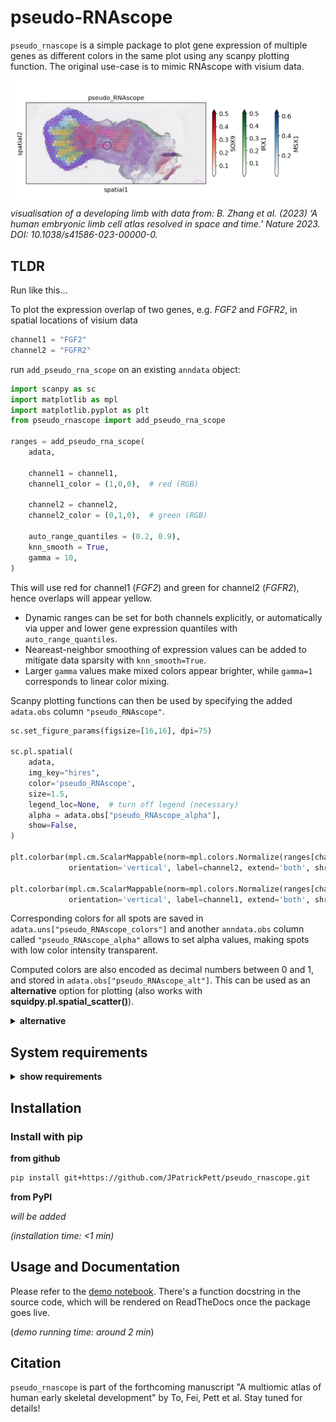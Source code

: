 # pseudo-RNAscope

`pseudo_rnascope` is a simple package to plot gene expression of multiple genes as different colors in the same plot using any scanpy plotting function.
The original use-case is to mimic RNAscope with visium data.

![pseudo_rnascope_limb](notebooks/pseudo_rnascope_limb.png?raw=true "Title")
*visualisation of a developing limb with data from: B. Zhang et al. (2023) ‘A human embryonic limb cell atlas resolved in space and time.’ Nature 2023. DOI: 10.1038/s41586-023-00000-0.* 

## TLDR

Run like this...

To plot the expression overlap of two genes, e.g. *FGF2* and *FGFR2*, in spatial locations of visium data

```python
channel1 = "FGF2"
channel2 = "FGFR2"
```

run `add_pseudo_rna_scope` on an existing `anndata` object:

```python
import scanpy as sc
import matplotlib as mpl
import matplotlib.pyplot as plt
from pseudo_rnascope import add_pseudo_rna_scope

ranges = add_pseudo_rna_scope(
    adata,

    channel1 = channel1,
    channel1_color = (1,0,0),  # red (RGB)

    channel2 = channel2,
    channel2_color = (0,1,0),  # green (RGB)

    auto_range_quantiles = (0.2, 0.9),
    knn_smooth = True,
    gamma = 10,
)
```

This will use red for channel1 (*FGF2*) and green for channel2 (*FGFR2*), hence overlaps will appear yellow.

- Dynamic ranges can be set for both channels explicitly, or automatically via upper and lower gene expression quantiles with `auto_range_quantiles`.
- Neareast-neighbor smoothing of expression values can be added to mitigate data sparsity with `knn_smooth=True`.
- Larger `gamma` values make mixed colors appear brighter, while `gamma=1` corresponds to linear color mixing.

Scanpy plotting functions can then be used by specifying the added `adata.obs` column `"pseudo_RNAscope"`.

```python
sc.set_figure_params(figsize=[16,16], dpi=75)

sc.pl.spatial(
    adata, 
    img_key="hires", 
    color='pseudo_RNAscope', 
    size=1.5,
    legend_loc=None,  # turn off legend (necessary)
    alpha = adata.obs["pseudo_RNAscope_alpha"],
    show=False,
)

plt.colorbar(mpl.cm.ScalarMappable(norm=mpl.colors.Normalize(ranges[channel2]["vmin"], ranges[channel2]["vmax"]), cmap='Greens'),
             orientation='vertical', label=channel2, extend='both', shrink=0.5, pad=-0.04)

plt.colorbar(mpl.cm.ScalarMappable(norm=mpl.colors.Normalize(ranges[channel1]["vmin"], ranges[channel1]["vmax"]), cmap='Reds'),
             orientation='vertical', label=channel1, extend='both', shrink=0.5, pad=0.03)
```

Corresponding colors for all spots are saved in `adata.uns["pseudo_RNAscope_colors"]` and another `anndata.obs` column called `"pseudo_RNAscope_alpha"` allows to set alpha values, making spots with low color intensity transparent.

Computed colors are also encoded as decimal numbers between 0 and 1, and stored in `adata.obs["pseudo_RNAscope_alt"]`. 
This can be used as an **alternative** option for plotting (also works with **squidpy.pl.spatial_scatter()**).

<details>
<summary><b>alternative</b></summary>

Use values stored in `adata.obs["pseudo_RNAscope_alt"]` and pass `adata.uns["pseudo_RNAscope"]["cmap"]` as a colormap to decode them:

```python
sc.set_figure_params(figsize=[16,16], dpi=75)

sc.pl.spatial(
    adata, 
    img_key="hires", 
    color='pseudo_RNAscope_alt', 
    size=1.5,
    cmap = adata.uns['pseudo_RNAscope']['cmap'],
    vmin=0, # use all values (necessary)
    vmax=1, # use all values (necessary)
    colorbar_loc=None,  # turn off native colorbar, we need separate ones per channel
    alpha = adata.obs.sort_values("pseudo_RNAscope_alt")["pseudo_RNAscope_alpha"],  # since values will be sorted before plotting
    show=False,
)

plt.colorbar(mpl.cm.ScalarMappable(norm=mpl.colors.Normalize(ranges[channel2]["vmin"], ranges[channel2]["vmax"]), cmap='Greens'),
             orientation='vertical', label=channel2, extend='both', shrink=0.5, pad=-0.04)

plt.colorbar(mpl.cm.ScalarMappable(norm=mpl.colors.Normalize(ranges[channel1]["vmin"], ranges[channel1]["vmax"]), cmap='Reds'),
             orientation='vertical', label=channel1, extend='both', shrink=0.5, pad=0.03)
```

</details>

## System requirements

<details>
<summary><b>show requirements</b></summary>

### Hardware requirements

`pseudo_rnascope` can run on a standard computer with enough RAM to hold the used datasets in memory.

### Software requirements

**OS requirements**

The package has been tested on:

- macOS Monterey (12.6.7)
- Linux: Ubuntu 18.04.6 bionic

**Python requirements**

A python version `>=3.0` is required. 
Various python libraries are used, listed in `pyproject.toml`. 
Currently only the python scientific stack (`numpy`, `scipy`) is required as a dependency, however, it only works together with an `anndata` object from the `scanpy` package as input and for downstream plotting.
`pseudo_rnascope` and all dependencies can be installed via `pip` (see below).

</details>

## Installation

### Install with pip

**from github**

```bash
pip install git+https://github.com/JPatrickPett/pseudo_rnascope.git
```

**from PyPI**

*will be added*

*(installation time: <1 min)*

## Usage and Documentation

Please refer to the [demo notebook](notebooks/demo.ipynb). There's a function docstring in the source code, which will be rendered on ReadTheDocs once the package goes live.

(*demo running time: around 2 min*)

## Citation

`pseudo_rnascope` is part of the forthcoming manuscript "A multiomic atlas of human early skeletal development" by To, Fei, Pett et al. Stay tuned for details!

